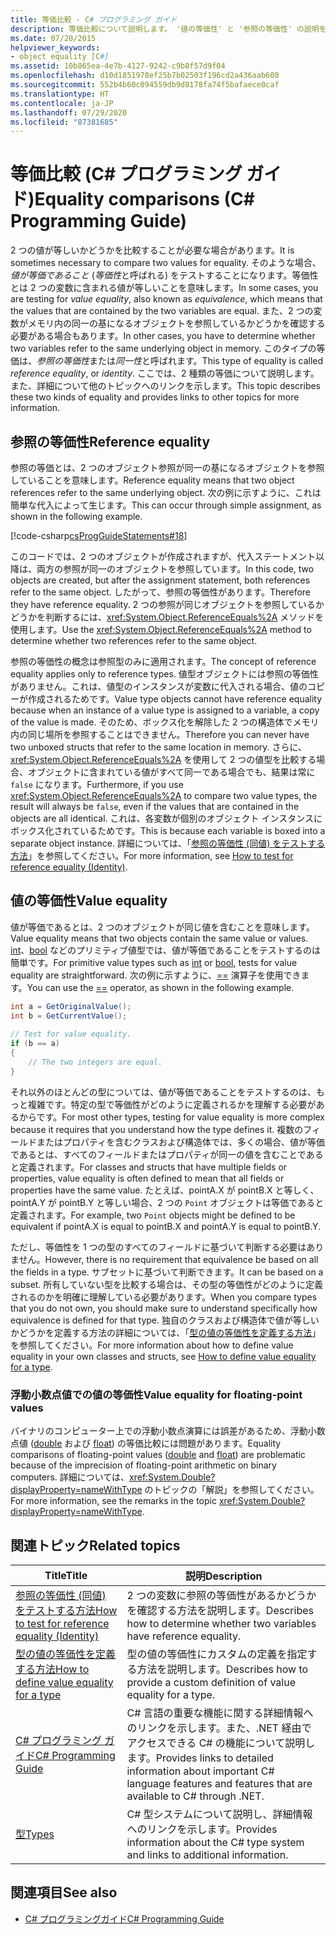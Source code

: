 ```yaml
---
title: 等価比較 - C# プログラミング ガイド
description: 等価比較について説明します。 '値の等価性' と '参照の等価性' の説明を確認し、その他のリソースを参照してください。
ms.date: 07/20/2015
helpviewer_keywords:
- object equality [C#]
ms.assetid: 10b865ea-4e7b-4127-9242-c9b8f57d9f04
ms.openlocfilehash: d10d1851978ef25b7b02503f196cd2a436aab608
ms.sourcegitcommit: 552b4b60c094559db9d8178fa74f5bafaece0caf
ms.translationtype: HT
ms.contentlocale: ja-JP
ms.lasthandoff: 07/29/2020
ms.locfileid: "87381685"
---
```

# <a name="equality-comparisons-c-programming-guide"></a><span data-ttu-id="72b67-104">等価比較 (C# プログラミング ガイド)</span><span class="sxs-lookup"><span data-stu-id="72b67-104">Equality comparisons (C# Programming Guide)</span></span>

<span data-ttu-id="72b67-105">2 つの値が等しいかどうかを比較することが必要な場合があります。</span><span class="sxs-lookup"><span data-stu-id="72b67-105">It is sometimes necessary to compare two values for equality.</span></span> <span data-ttu-id="72b67-106">そのような場合、*値が等価であること* (*等価性*と呼ばれる) をテストすることになります。等価性とは 2 つの変数に含まれる値が等しいことを意味します。</span><span class="sxs-lookup"><span data-stu-id="72b67-106">In some cases, you are testing for *value equality*, also known as *equivalence*, which means that the values that are contained by the two variables are equal.</span></span> <span data-ttu-id="72b67-107">また、2 つの変数がメモリ内の同一の基になるオブジェクトを参照しているかどうかを確認する必要がある場合もあります。</span><span class="sxs-lookup"><span data-stu-id="72b67-107">In other cases, you have to determine whether two variables refer to the same underlying object in memory.</span></span> <span data-ttu-id="72b67-108">このタイプの等価は、*参照の等価性*または*同一性*と呼ばれます。</span><span class="sxs-lookup"><span data-stu-id="72b67-108">This type of equality is called *reference equality*, or *identity*.</span></span> <span data-ttu-id="72b67-109">ここでは、2 種類の等価について説明します。また、詳細について他のトピックへのリンクを示します。</span><span class="sxs-lookup"><span data-stu-id="72b67-109">This topic describes these two kinds of equality and provides links to other topics for more information.</span></span>  
  
## <a name="reference-equality"></a><span data-ttu-id="72b67-110">参照の等価性</span><span class="sxs-lookup"><span data-stu-id="72b67-110">Reference equality</span></span>

 <span data-ttu-id="72b67-111">参照の等価とは、2 つのオブジェクト参照が同一の基になるオブジェクトを参照していることを意味します。</span><span class="sxs-lookup"><span data-stu-id="72b67-111">Reference equality means that two object references refer to the same underlying object.</span></span> <span data-ttu-id="72b67-112">次の例に示すように、これは簡単な代入によって生じます。</span><span class="sxs-lookup"><span data-stu-id="72b67-112">This can occur through simple assignment, as shown in the following example.</span></span>  
  
 [!code-csharp[csProgGuideStatements#18](~/samples/snippets/csharp/VS_Snippets_VBCSharp/csProgGuideStatements/CS/Statements.cs#18)]  
  
 <span data-ttu-id="72b67-113">このコードでは、2 つのオブジェクトが作成されますが、代入ステートメント以降は、両方の参照が同一のオブジェクトを参照しています。</span><span class="sxs-lookup"><span data-stu-id="72b67-113">In this code, two objects are created, but after the assignment statement, both references refer to the same object.</span></span> <span data-ttu-id="72b67-114">したがって、参照の等価性があります。</span><span class="sxs-lookup"><span data-stu-id="72b67-114">Therefore they have reference equality.</span></span> <span data-ttu-id="72b67-115">2 つの参照が同じオブジェクトを参照しているかどうかを判断するには、<xref:System.Object.ReferenceEquals%2A> メソッドを使用します。</span><span class="sxs-lookup"><span data-stu-id="72b67-115">Use the <xref:System.Object.ReferenceEquals%2A> method to determine whether two references refer to the same object.</span></span>  
  
<span data-ttu-id="72b67-116">参照の等価性の概念は参照型のみに適用されます。</span><span class="sxs-lookup"><span data-stu-id="72b67-116">The concept of reference equality applies only to reference types.</span></span> <span data-ttu-id="72b67-117">値型オブジェクトには参照の等価性がありません。これは、値型のインスタンスが変数に代入される場合、値のコピーが作成されるためです。</span><span class="sxs-lookup"><span data-stu-id="72b67-117">Value type objects cannot have reference equality because when an instance of a value type is assigned to a variable, a copy of the value is made.</span></span> <span data-ttu-id="72b67-118">そのため、ボックス化を解除した 2 つの構造体でメモリ内の同じ場所を参照することはできません。</span><span class="sxs-lookup"><span data-stu-id="72b67-118">Therefore you can never have two unboxed structs that refer to the same location in memory.</span></span> <span data-ttu-id="72b67-119">さらに、<xref:System.Object.ReferenceEquals%2A> を使用して 2 つの値型を比較する場合、オブジェクトに含まれている値がすべて同一である場合でも、結果は常に `false` になります。</span><span class="sxs-lookup"><span data-stu-id="72b67-119">Furthermore, if you use <xref:System.Object.ReferenceEquals%2A> to compare two value types, the result will always be `false`, even if the values that are contained in the objects are all identical.</span></span> <span data-ttu-id="72b67-120">これは、各変数が個別のオブジェクト インスタンスにボックス化されているためです。</span><span class="sxs-lookup"><span data-stu-id="72b67-120">This is because each variable is boxed into a separate object instance.</span></span> <span data-ttu-id="72b67-121">詳細については、「[参照の等価性 (同値) をテストする方法](./how-to-test-for-reference-equality-identity.md)」を参照してください。</span><span class="sxs-lookup"><span data-stu-id="72b67-121">For more information, see [How to test for reference equality (Identity)](./how-to-test-for-reference-equality-identity.md).</span></span>

## <a name="value-equality"></a><span data-ttu-id="72b67-122">値の等価性</span><span class="sxs-lookup"><span data-stu-id="72b67-122">Value equality</span></span>

 <span data-ttu-id="72b67-123">値が等価であるとは、2 つのオブジェクトが同じ値を含むことを意味します。</span><span class="sxs-lookup"><span data-stu-id="72b67-123">Value equality means that two objects contain the same value or values.</span></span> <span data-ttu-id="72b67-124">[int](../../language-reference/builtin-types/integral-numeric-types.md)、[bool](../../language-reference/builtin-types/bool.md) などのプリミティブ値型では、値が等価であることをテストするのは簡単です。</span><span class="sxs-lookup"><span data-stu-id="72b67-124">For primitive value types such as [int](../../language-reference/builtin-types/integral-numeric-types.md) or [bool](../../language-reference/builtin-types/bool.md), tests for value equality are straightforward.</span></span> <span data-ttu-id="72b67-125">次の例に示すように、[==](../../language-reference/operators/equality-operators.md#equality-operator-) 演算子を使用できます。</span><span class="sxs-lookup"><span data-stu-id="72b67-125">You can use the [==](../../language-reference/operators/equality-operators.md#equality-operator-) operator, as shown in the following example.</span></span>  
  
```csharp  
int a = GetOriginalValue();  
int b = GetCurrentValue();  
  
// Test for value equality.
if (b == a)
{  
    // The two integers are equal.  
}  
```  
  
 <span data-ttu-id="72b67-126">それ以外のほとんどの型については、値が等価であることをテストするのは、もっと複雑です。特定の型で等価性がどのように定義されるかを理解する必要があるからです。</span><span class="sxs-lookup"><span data-stu-id="72b67-126">For most other types, testing for value equality is more complex because it requires that you understand how the type defines it.</span></span> <span data-ttu-id="72b67-127">複数のフィールドまたはプロパティを含むクラスおよび構造体では、多くの場合、値が等価であるとは、すべてのフィールドまたはプロパティが同一の値を含むことであると定義されます。</span><span class="sxs-lookup"><span data-stu-id="72b67-127">For classes and structs that have multiple fields or properties, value equality is often defined to mean that all fields or properties have the same value.</span></span> <span data-ttu-id="72b67-128">たとえば、pointA.X が pointB.X と等しく、pointA.Y が pointB.Y と等しい場合、2 つの `Point` オブジェクトは等価であると定義されます。</span><span class="sxs-lookup"><span data-stu-id="72b67-128">For example, two `Point` objects might be defined to be equivalent if pointA.X is equal to pointB.X and pointA.Y is equal to pointB.Y.</span></span>  
  
<span data-ttu-id="72b67-129">ただし、等価性を 1 つの型のすべてのフィールドに基づいて判断する必要はありません。</span><span class="sxs-lookup"><span data-stu-id="72b67-129">However, there is no requirement that equivalence be based on all the fields in a type.</span></span> <span data-ttu-id="72b67-130">サブセットに基づいて判断できます。</span><span class="sxs-lookup"><span data-stu-id="72b67-130">It can be based on a subset.</span></span> <span data-ttu-id="72b67-131">所有していない型を比較する場合は、その型の等価性がどのように定義されるのかを明確に理解している必要があります。</span><span class="sxs-lookup"><span data-stu-id="72b67-131">When you compare types that you do not own, you should make sure to understand specifically how equivalence is defined for that type.</span></span> <span data-ttu-id="72b67-132">独自のクラスおよび構造体で値が等しいかどうかを定義する方法の詳細については、「[型の値の等価性を定義する方法](./how-to-define-value-equality-for-a-type.md)」を参照してください。</span><span class="sxs-lookup"><span data-stu-id="72b67-132">For more information about how to define value equality in your own classes and structs, see [How to define value equality for a type](./how-to-define-value-equality-for-a-type.md).</span></span>
  
### <a name="value-equality-for-floating-point-values"></a><span data-ttu-id="72b67-133">浮動小数点値での値の等価性</span><span class="sxs-lookup"><span data-stu-id="72b67-133">Value equality for floating-point values</span></span>

 <span data-ttu-id="72b67-134">バイナリのコンピューター上での浮動小数点演算には誤差があるため、浮動小数点値 ([double](../../language-reference/builtin-types/floating-point-numeric-types.md) および [float](../../language-reference/builtin-types/floating-point-numeric-types.md)) の等価比較には問題があります。</span><span class="sxs-lookup"><span data-stu-id="72b67-134">Equality comparisons of floating-point values ([double](../../language-reference/builtin-types/floating-point-numeric-types.md) and [float](../../language-reference/builtin-types/floating-point-numeric-types.md)) are problematic because of the imprecision of floating-point arithmetic on binary computers.</span></span> <span data-ttu-id="72b67-135">詳細については、<xref:System.Double?displayProperty=nameWithType> のトピックの「解説」を参照してください。</span><span class="sxs-lookup"><span data-stu-id="72b67-135">For more information, see the remarks in the topic <xref:System.Double?displayProperty=nameWithType>.</span></span>  
  
## <a name="related-topics"></a><span data-ttu-id="72b67-136">関連トピック</span><span class="sxs-lookup"><span data-stu-id="72b67-136">Related topics</span></span>  
  
|<span data-ttu-id="72b67-137">Title</span><span class="sxs-lookup"><span data-stu-id="72b67-137">Title</span></span>|<span data-ttu-id="72b67-138">説明</span><span class="sxs-lookup"><span data-stu-id="72b67-138">Description</span></span>|  
|-----------|-----------------|  
|[<span data-ttu-id="72b67-139">参照の等価性 (同値) をテストする方法</span><span class="sxs-lookup"><span data-stu-id="72b67-139">How to test for reference equality (Identity)</span></span>](./how-to-test-for-reference-equality-identity.md)|<span data-ttu-id="72b67-140">2 つの変数に参照の等価性があるかどうかを確認する方法を説明します。</span><span class="sxs-lookup"><span data-stu-id="72b67-140">Describes how to determine whether two variables have reference equality.</span></span>|  
|[<span data-ttu-id="72b67-141">型の値の等価性を定義する方法</span><span class="sxs-lookup"><span data-stu-id="72b67-141">How to define value equality for a type</span></span>](./how-to-define-value-equality-for-a-type.md)|<span data-ttu-id="72b67-142">型の値の等価性にカスタムの定義を指定する方法を説明します。</span><span class="sxs-lookup"><span data-stu-id="72b67-142">Describes how to provide a custom definition of value equality for a type.</span></span>|  
|[<span data-ttu-id="72b67-143">C# プログラミング ガイド</span><span class="sxs-lookup"><span data-stu-id="72b67-143">C# Programming Guide</span></span>](../index.md)|<span data-ttu-id="72b67-144">C# 言語の重要な機能に関する詳細情報へのリンクを示します。また、.NET 経由でアクセスできる C# の機能について説明します。</span><span class="sxs-lookup"><span data-stu-id="72b67-144">Provides links to detailed information about important C# language features and features that are available to C# through .NET.</span></span>|  
|[<span data-ttu-id="72b67-145">型</span><span class="sxs-lookup"><span data-stu-id="72b67-145">Types</span></span>](../types/index.md)|<span data-ttu-id="72b67-146">C# 型システムについて説明し、詳細情報へのリンクを示します。</span><span class="sxs-lookup"><span data-stu-id="72b67-146">Provides information about the C# type system and links to additional information.</span></span>|  
  
## <a name="see-also"></a><span data-ttu-id="72b67-147">関連項目</span><span class="sxs-lookup"><span data-stu-id="72b67-147">See also</span></span>

- [<span data-ttu-id="72b67-148">C# プログラミングガイド</span><span class="sxs-lookup"><span data-stu-id="72b67-148">C# Programming Guide</span></span>](../index.md)
